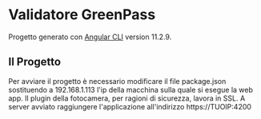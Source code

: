 # Validatore GreenPass

Progetto generato con [Angular CLI](https://github.com/angular/angular-cli) version 11.2.9.

## Il Progetto

Per avviare il progetto è necessario modificare il file package.json sostituendo a 192.168.1.113 l'ip della macchina sulla quale si esegue la web app.
Il plugin della fotocamera, per ragioni di sicurezza, lavora in SSL.
A server avviato raggiungere l'applicazione all'indirizzo https://TUOIP:4200

